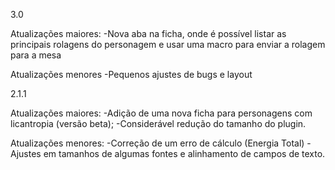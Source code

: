 
3.0

Atualizações maiores:
-Nova aba na ficha, onde é possível listar as principais rolagens do personagem e usar uma macro para enviar a rolagem para a mesa

Atualizações menores
-Pequenos ajustes de bugs e layout

2.1.1

Atualizações maiores:
-Adição de uma nova ficha para personagens com licantropia (versão beta);
-Considerável redução do tamanho do plugin.

Atualizações menores:
-Correção de um erro de cálculo (Energia Total)
-Ajustes em tamanhos de algumas fontes e alinhamento de campos de texto.